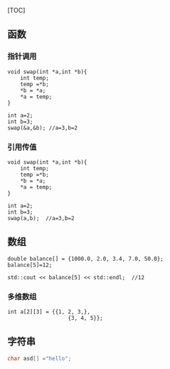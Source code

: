 [TOC]

## 函数
### 指针调用
```
void swap(int *a,int *b){
    int temp;
    temp =*b;
    *b = *a;
    *a = temp;
}

int a=2;
int b=3;
swap(&a,&b); //a=3,b=2
```
### 引用传值
```
void swap(int *a,int *b){
    int temp;
    temp =*b;
    *b = *a;
    *a = temp;
}

int a=2;
int b=3;
swap(a,b);  //a=3,b=2
```

##  数组
```
double balance[] = {1000.0, 2.0, 3.4, 7.0, 50.0};
balance[5]=12;

std::cout << balance[5] << std::endl;  //12

```
### 多维数组
```
int a[2][3] = {{1, 2, 3,},
                   {3, 4, 5}};
```

## 字符串
```c++
char asd[] ="hello";
```





